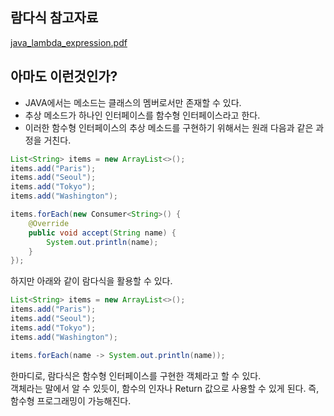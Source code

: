 ## 람다식 참고자료
[java_lambda_expression.pdf](https://github.com/seyoung755/Studies/files/6959763/java_lambda_expression.pdf)

## 아마도 이런것인가? 
- JAVA에서는 메소드는 클래스의 멤버로서만 존재할 수 있다. 
- 추상 메소드가 하나인 인터페이스를 함수형 인터페이스라고 한다. 
- 이러한 함수형 인터페이스의 추상 메소드를 구현하기 위해서는 원래 다음과 같은 과정을 거친다. 

```java
List<String> items = new ArrayList<>();
items.add("Paris");
items.add("Seoul");
items.add("Tokyo");
items.add("Washington");

items.forEach(new Consumer<String>() {
    @Override
    public void accept(String name) {
        System.out.println(name);
    }
});
```

하지만 아래와 같이 람다식을 활용할 수 있다.
```java
List<String> items = new ArrayList<>();
items.add("Paris");
items.add("Seoul");
items.add("Tokyo");
items.add("Washington");

items.forEach(name -> System.out.println(name));
```
한마디로, 람다식은 함수형 인터페이스를 구현한 객체라고 할 수 있다.   
객체라는 말에서 알 수 있듯이, 함수의 인자나 Return 값으로 사용할 수 있게 된다.
즉, 함수형 프로그래밍이 가능해진다. 
